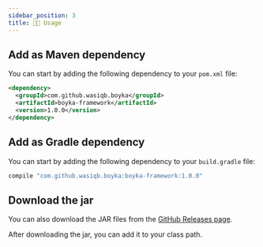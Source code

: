 ```yaml
---
sidebar_position: 3
title: 👨‍🦼 Usage
---
```


## Add as Maven dependency

You can start by adding the following dependency to your `pom.xml` file:

```xml title=pom.xml
<dependency>
  <groupId>com.github.wasiqb.boyka</groupId>
  <artifactId>boyka-framework</artifactId>
  <version>1.0.0</version>
</dependency>
```

## Add as Gradle dependency

You can start by adding the following dependency to your `build.gradle` file:

```groovy title=build.gradle
compile "com.github.wasiqb.boyka:boyka-framework:1.0.0"
```

## Download the jar

You can also download the JAR files from the [GitHub Releases page][release].

After downloading the jar, you can add it to your class path.

[release]: https://github.com/WasiqBhamla/boyka-framework/releases/latest
